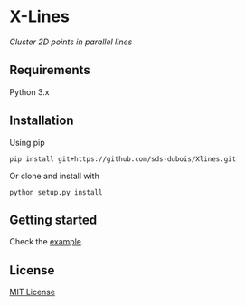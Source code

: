 # X-Lines

*Cluster 2D points in parallel lines*

## Requirements

Python 3.x

## Installation

Using pip
```
pip install git+https://github.com/sds-dubois/Xlines.git
```

Or clone and install with
```
python setup.py install
```


## Getting started 

Check the [example](/examples/Example.ipynb).

## License

[MIT License](/LICENSE.md)
